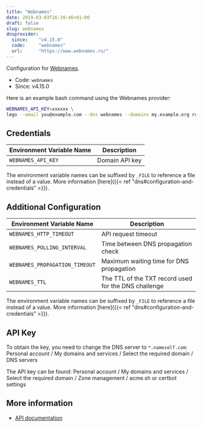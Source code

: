 ```yaml
---
title: "Webnames"
date: 2019-03-03T16:39:46+01:00
draft: false
slug: webnames
dnsprovider:
  since:    "v4.15.0"
  code:     "webnames"
  url:      "https://www.webnames.ru/"
---
```


<!-- THIS DOCUMENTATION IS AUTO-GENERATED. PLEASE DO NOT EDIT. -->
<!-- providers/dns/webnames/webnames.toml -->
<!-- THIS DOCUMENTATION IS AUTO-GENERATED. PLEASE DO NOT EDIT. -->


Configuration for [Webnames](https://www.webnames.ru/).


<!--more-->

- Code: `webnames`
- Since: v4.15.0


Here is an example bash command using the Webnames provider:

```bash
WEBNAMES_API_KEY=xxxxxx \
lego --email you@example.com --dns webnames --domains my.example.org run
```




## Credentials

| Environment Variable Name | Description |
|-----------------------|-------------|
| `WEBNAMES_API_KEY` | Domain API key |

The environment variable names can be suffixed by `_FILE` to reference a file instead of a value.
More information [here]({{< ref "dns#configuration-and-credentials" >}}).


## Additional Configuration

| Environment Variable Name | Description |
|--------------------------------|-------------|
| `WEBNAMES_HTTP_TIMEOUT` | API request timeout |
| `WEBNAMES_POLLING_INTERVAL` | Time between DNS propagation check |
| `WEBNAMES_PROPAGATION_TIMEOUT` | Maximum waiting time for DNS propagation |
| `WEBNAMES_TTL` | The TTL of the TXT record used for the DNS challenge |

The environment variable names can be suffixed by `_FILE` to reference a file instead of a value.
More information [here]({{< ref "dns#configuration-and-credentials" >}}).

## API Key

To obtain the key, you need to change the DNS server to `*.nameself.com`: Personal account / My domains and services / Select the required domain / DNS servers

The API key can be found: Personal account / My domains and services / Select the required domain / Zone management / acme.sh or certbot settings



## More information

- [API documentation](https://github.com/regtime-ltd/certbot-dns-webnames)

<!-- THIS DOCUMENTATION IS AUTO-GENERATED. PLEASE DO NOT EDIT. -->
<!-- providers/dns/webnames/webnames.toml -->
<!-- THIS DOCUMENTATION IS AUTO-GENERATED. PLEASE DO NOT EDIT. -->
